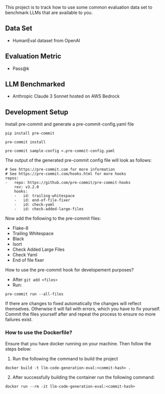 This project is to track how to use some common evaluation data set to benchmark LLMs that are available to you.

## Data Set
- HumanEval dataset from OpenAI


## Evaluation Metric
- Pass@k

## LLM Benchmarked
- Anthropic Claude 3 Sonnet hosted on AWS Bedrock


## Development Setup

Install pre-commit and generate a pre-commit-config.yaml file
```commandline
pip install pre-commit

pre-commit install

pre-commit sample-config >.pre-commit-config.yaml
```

The output of the generated pre-commit config file will look as follows:
```commandline
# See https://pre-commit.com for more information
# See https://pre-commit.com/hooks.html for more hooks
repos:
-   repo: https://github.com/pre-commit/pre-commit-hooks
    rev: v3.2.0
    hooks:
    -   id: trailing-whitespace
    -   id: end-of-file-fixer
    -   id: check-yaml
    -   id: check-added-large-files
```

Now add the following to the pre-commit files:
- Flake-8
- Trailing Whitespace
- Black
- Isort
- Check Added Large Files
- Check Yaml
- End of file fixer

How to use the pre-commit hook for developement purposes?

- After `git add <files>`
- Run:
```commandline
pre-commit run --all-files
```

If there are changes to fixed automatically the changes will reflect themselves.
Otherwise it will fail with errors, which you have to fix yourself.
Commit the files yourself after and repeat the process to ensure no more failures exist.

### How to use the Dockerfile?
Ensure that you have docker running on your machine. Then follow the steps below:

1. Run the following the command to build the project
```commandline
docker build -t llm-code-generation-eval:<commit-hash> .
```
2. After successfully building the container run the following command:
```commandline
docker run --rm -it llm-code-generation-eval:<commit-hash>
```
